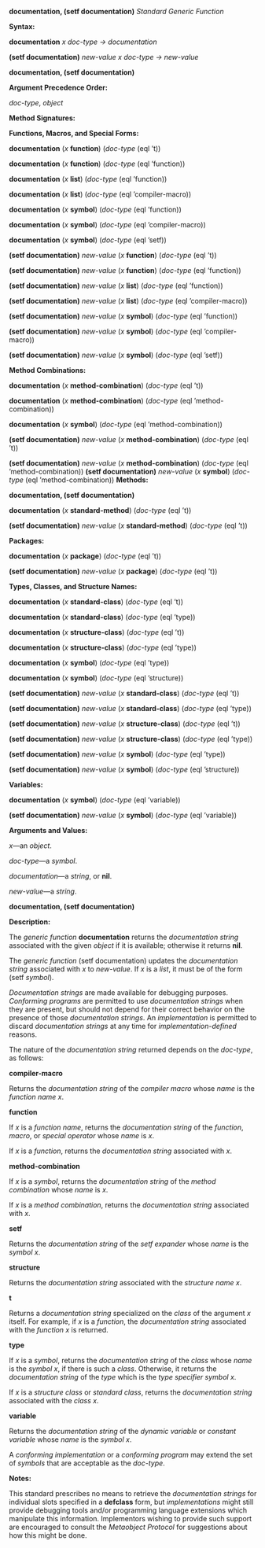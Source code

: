 **documentation, (setf documentation)** *Standard Generic Function* 

**Syntax:** 

**documentation** *x doc-type → documentation* 

**(setf documentation)** *new-value x doc-type → new-value* 



 

 

**documentation, (setf documentation)** 

**Argument Precedence Order:** 

*doc-type*, *object* 

**Method Signatures:** 

**Functions, Macros, and Special Forms:** 

**documentation** (*x* **function**) (*doc-type* (eql ’t)) 

**documentation** (*x* **function**) (*doc-type* (eql ’function)) 

**documentation** (*x* **list**) (*doc-type* (eql ’function)) 

**documentation** (*x* **list**) (*doc-type* (eql ’compiler-macro)) 

**documentation** (*x* **symbol**) (*doc-type* (eql ’function)) 

**documentation** (*x* **symbol**) (*doc-type* (eql ’compiler-macro)) 

**documentation** (*x* **symbol**) (*doc-type* (eql ’setf)) 

**(setf documentation)** *new-value* (*x* **function**) (*doc-type* (eql ’t)) 

**(setf documentation)** *new-value* (*x* **function**) (*doc-type* (eql ’function)) 

**(setf documentation)** *new-value* (*x* **list**) (*doc-type* (eql ’function)) 

**(setf documentation)** *new-value* (*x* **list**) (*doc-type* (eql ’compiler-macro)) 

**(setf documentation)** *new-value* (*x* **symbol**) (*doc-type* (eql ’function)) 

**(setf documentation)** *new-value* (*x* **symbol**) (*doc-type* (eql ’compiler-macro)) 

**(setf documentation)** *new-value* (*x* **symbol**) (*doc-type* (eql ’setf)) 

**Method Combinations:** 

**documentation** (*x* **method-combination**) (*doc-type* (eql ’t)) 

**documentation** (*x* **method-combination**) (*doc-type* (eql ’method-combination)) 

**documentation** (*x* **symbol**) (*doc-type* (eql ’method-combination)) 

**(setf documentation)** *new-value* (*x* **method-combination**) (*doc-type* (eql ’t)) 

**(setf documentation)** *new-value* (*x* **method-combination**) (*doc-type* (eql ’method-combination)) **(setf documentation)** *new-value* (*x* **symbol**) (*doc-type* (eql ’method-combination)) **Methods:** 



 

 

**documentation, (setf documentation)** 

**documentation** (*x* **standard-method**) (*doc-type* (eql ’t)) 

**(setf documentation)** *new-value* (*x* **standard-method**) (*doc-type* (eql ’t)) 

**Packages:** 

**documentation** (*x* **package**) (*doc-type* (eql ’t)) 

**(setf documentation)** *new-value* (*x* **package**) (*doc-type* (eql ’t)) 

**Types, Classes, and Structure Names:** 

**documentation** (*x* **standard-class**) (*doc-type* (eql ’t)) 

**documentation** (*x* **standard-class**) (*doc-type* (eql ’type)) 

**documentation** (*x* **structure-class**) (*doc-type* (eql ’t)) 

**documentation** (*x* **structure-class**) (*doc-type* (eql ’type)) 

**documentation** (*x* **symbol**) (*doc-type* (eql ’type)) 

**documentation** (*x* **symbol**) (*doc-type* (eql ’structure)) 

**(setf documentation)** *new-value* (*x* **standard-class**) (*doc-type* (eql ’t)) 

**(setf documentation)** *new-value* (*x* **standard-class**) (*doc-type* (eql ’type)) 

**(setf documentation)** *new-value* (*x* **structure-class**) (*doc-type* (eql ’t)) 

**(setf documentation)** *new-value* (*x* **structure-class**) (*doc-type* (eql ’type)) 

**(setf documentation)** *new-value* (*x* **symbol**) (*doc-type* (eql ’type)) 

**(setf documentation)** *new-value* (*x* **symbol**) (*doc-type* (eql ’structure)) 

**Variables:** 

**documentation** (*x* **symbol**) (*doc-type* (eql ’variable)) 

**(setf documentation)** *new-value* (*x* **symbol**) (*doc-type* (eql ’variable)) 

**Arguments and Values:** 

*x*—an *object*. 

*doc-type*—a *symbol*. 

*documentation*—a *string*, or **nil**. 

*new-value*—a *string*. 



 

 

**documentation, (setf documentation)** 

**Description:** 

The *generic function* **documentation** returns the *documentation string* associated with the given *object* if it is available; otherwise it returns **nil**. 

The *generic function* (setf documentation) updates the *documentation string* associated with *x* to *new-value*. If *x* is a *list*, it must be of the form (setf *symbol*). 

*Documentation strings* are made available for debugging purposes. *Conforming programs* are permitted to use *documentation strings* when they are present, but should not depend for their correct behavior on the presence of those *documentation strings*. An *implementation* is permitted to discard *documentation strings* at any time for *implementation-defined* reasons. 

The nature of the *documentation string* returned depends on the *doc-type*, as follows: 

**compiler-macro** 

Returns the *documentation string* of the *compiler macro* whose *name* is the *function name x*. 

**function** 

If *x* is a *function name*, returns the *documentation string* of the *function*, *macro*, or *special operator* whose *name* is *x*. 

If *x* is a *function*, returns the *documentation string* associated with *x*. 

**method-combination** 

If *x* is a *symbol*, returns the *documentation string* of the *method combination* whose *name* is *x*. 

If *x* is a *method combination*, returns the *documentation string* associated with *x*. 

**setf** 

Returns the *documentation string* of the *setf expander* whose *name* is the *symbol x*. 

**structure** 

Returns the *documentation string* associated with the *structure name x*. 

**t** 

Returns a *documentation string* specialized on the *class* of the argument *x* itself. For example, if *x* is a *function*, the *documentation string* associated with the *function x* is returned. 

**type** 



 

 

If *x* is a *symbol*, returns the *documentation string* of the *class* whose *name* is the *symbol x*, if there is such a *class*. Otherwise, it returns the *documentation string* of the *type* which is the *type specifier symbol x*. 

If *x* is a *structure class* or *standard class*, returns the *documentation string* associated with the *class x*. 

**variable** 

Returns the *documentation string* of the *dynamic variable* or *constant variable* whose *name* is the *symbol x*. 

A *conforming implementation* or a *conforming program* may extend the set of *symbols* that are acceptable as the *doc-type*. 

**Notes:** 

This standard prescribes no means to retrieve the *documentation strings* for individual slots specified in a **defclass** form, but *implementations* might still provide debugging tools and/or programming language extensions which manipulate this information. Implementors wishing to provide such support are encouraged to consult the *Metaobject Protocol* for suggestions about how this might be done. 

